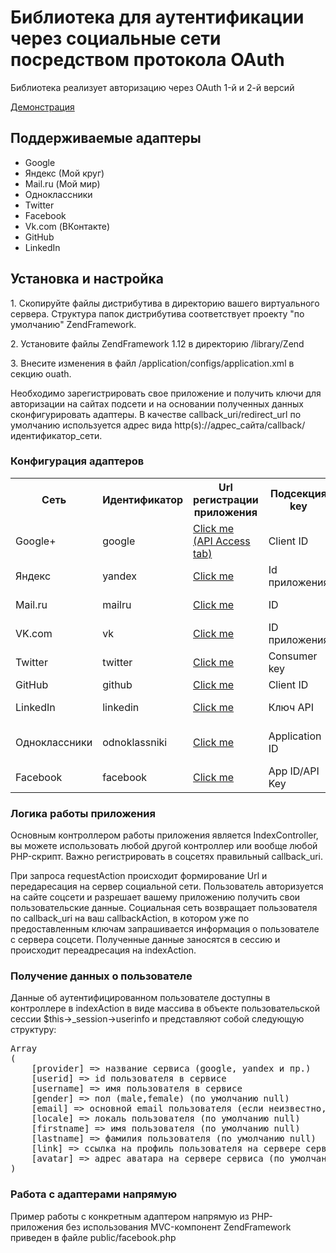 <h1>Библиотека для аутентификации через социальные сети посредством протокола OAuth</h1>
<p>Библиотека реализует авторизацию через OAuth 1-й и 2-й версий</p>
<p><a href="http://oauth.phorm.ru" target="_blank">Демонстрация</a></p>
<h2>Поддерживаемые адаптеры</h2>
<ul>
	<li>Google</li>
	<li>Яндекс (Мой круг)</li>
	<li>Mail.ru (Мой мир)</li>
	<li>Одноклассники</li>
	<li>Twitter</li>
	<li>Facebook</li>
	<li>Vk.com (ВКонтакте)</li>
	<li>GitHub</li>
	<li>LinkedIn</li>
</ul>
<h2>Установка и настройка</h2>
<p>1. Скопируйте файлы дистрибутива в директорию вашего виртуального сервера. Структура папок дистрибутива соответствует проекту "по умолчанию" ZendFramework.</p>
<p>2. Установите файлы ZendFramework 1.12 в директорию /library/Zend</p>
<p>3. Внесите изменения в файл /application/configs/application.xml в секцию ouath.</p>
<p>Необходимо зарегистрировать свое приложение и получить ключи для авторизации на сайтах подсети и на основании полученных данных сконфигурировать адаптеры.
В качестве callback_uri/redirect_url по умолчанию используется адрес вида http(s)://адрес_сайта/callback/идентификатор_сети.</p>
<h3>Конфигурация адаптеров</h3>
<table>
	<tr>
		<th>Сеть</th>
		<th>Идентификатор</th>
		<th>Url регистрации приложения</th>
		<th>Подсекция key</th>
		<th>Подсекция secret</th>
		<th>Подсекция appkey</th>
	</tr>
	<tr>
		<td>Google+</td>
		<td>google</td>
		<td><a href="https://code.google.com/apis/console/" target="_blank">Click me<br>(API Access tab)</a></td>
		<td>Client ID</td>
		<td>Client secret</td>
		<td>&mdash;</td>
	</tr>
	<tr>
		<td>Яндекс</td>
		<td>yandex</td>
		<td><a href="https://oauth.yandex.ru/client/new" target="_blank">Click me</a></td>
		<td>Id приложения</td>
		<td>Пароль приложения</td>
		<td>&mdash;</td>
	</tr>
	<tr>
		<td>Mail.ru</td>
		<td>mailru</td>
		<td><a href="http://api.mail.ru/sites/my/add" target="_blank">Click me</a></td>
		<td>ID</td>
		<td>Секретный ключ</td>
		<td>&mdash;</td>
	</tr>
	<tr>
		<td>VK.com</td>
		<td>vk</td>
		<td><a href="http://vk.com/editapp?act=create" target="_blank">Click me</a></td>
		<td>ID приложения</td>
		<td>Защищенный ключ</td>
		<td>&mdash;</td>
	</tr>
	<tr>
		<td>Twitter</td>
		<td>twitter</td>
		<td><a href="https://dev.twitter.com/apps/new" target="_blank">Click me</a></td>
		<td>Consumer key</td>
		<td>Consumer secret</td>
		<td>&mdash;</td>
	</tr>
	<tr>
		<td>GitHub</td>
		<td>github</td>
		<td><a href="https://github.com/settings/applications/new" target="_blank">Click me</a></td>
		<td>Client ID</td>
		<td>Client secret</td>
		<td>&mdash;</td>
	</tr>
	<tr>
		<td>LinkedIn</td>
		<td>linkedin</td>
		<td><a href="https://www.linkedin.com/secure/developer?newapp=" target="_blank">Click me</a></td>
		<td>Ключ API</td>
		<td>Секретный ключ</td>
		<td>&mdash;</td>
	</tr>
	<tr>
		<td>Одноклассники</td>
		<td>odnoklassniki</td>
		<td><a href="http://dev.odnoklassniki.ru/wiki/pages/viewpage.action?pageId=13992188" target="_blank">Click me</a></td>
		<td>Application ID</td>
		<td>Секретный ключ приложения</td>
		<td>Публичный ключ приложения</td>
	</tr>
	<tr>
		<td>Facebook</td>
		<td>facebook</td>
		<td><a href="https://developers.facebook.com/apps" target="_blank">Click me</a></td>
		<td>App ID/API Key</td>
		<td>Секрет приложения</td>
		<td>&mdash;</td>
	</tr>
</table>
<h3>Логика работы приложения</h3>
<p>Основным контроллером работы приложения является IndexController, вы можете использовать любой другой контроллер или вообще любой PHP-скрипт. 
Важно регистрировать в соцсетях правильный callback_uri.</p>
<p>При запроса requestAction происходит формирование Url и передаресация на сервер социальной сети. 
Пользователь авторизуется на сайте соцсети и разрешает вашему приложению получить свои пользовательские данные.
Социальная сеть возвращает пользователя по callback_uri на ваш callbackAction, в котором уже по предоставленным ключам запрашивается информация о пользователе с сервера соцсети.
Полученные данные заносятся в сессию и происходит переадресация на indexAction.</p>
<h3>Получение данных о пользователе</h3>
<p>Данные об аутентифицированном пользователе доступны в контроллере в indexAction в виде массива в объекте пользовательской сессии $this->_session->userinfo
и представляют собой следующую структуру:</p>
<pre>
Array
(
    [provider] => название сервиса (google, yandex и пр.)
    [userid] => id пользователя в сервисе
    [username] => имя пользователя в сервисе
    [gender] => пол (male,female) (по умолчанию null)
    [email] => основной email пользователя (если неизвестно, то userid@домен_сервиса)
    [locale] => локаль пользователя (по умолчанию null)
    [firstname] => имя пользователя (по умолчанию null)
    [lastname] => фамилия пользователя (по умолчанию null)
    [link] => ссылка на профиль пользователя на сервере сервиса (по умолчанию null)
    [avatar] => адрес аватара на сервере сервиса (по умолчанию null)
)
</pre>
<h3>Работа с адаптерами напрямую</h3>
<p>Пример работы с конкретным адаптером напрямую из PHP-приложения без использования MVC-компонент ZendFramework приведен в файле public/facebook.php</p>
